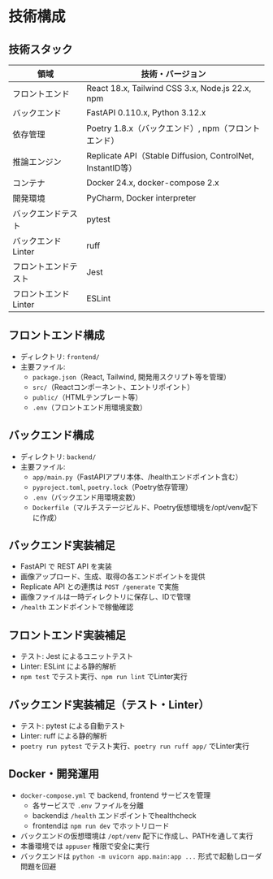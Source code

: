 # 技術構成

## 技術スタック

| 領域         | 技術・バージョン                                      |
|--------------|------------------------------------------------------|
| フロントエンド | React 18.x, Tailwind CSS 3.x, Node.js 22.x, npm     |
| バックエンド   | FastAPI 0.110.x, Python 3.12.x                      |
| 依存管理      | Poetry 1.8.x（バックエンド）, npm（フロントエンド）   |
| 推論エンジン   | Replicate API（Stable Diffusion, ControlNet, InstantID等） |
| コンテナ      | Docker 24.x, docker-compose 2.x                      |
| 開発環境      | PyCharm, Docker interpreter                          |
| バックエンドテスト | pytest                                            |
| バックエンドLinter | ruff                                            |
| フロントエンドテスト | Jest                                           |
| フロントエンドLinter | ESLint                                        |

## フロントエンド構成

- ディレクトリ: `frontend/`
- 主要ファイル:  
  - `package.json`（React, Tailwind, 開発用スクリプト等を管理）
  - `src/`（Reactコンポーネント、エントリポイント）
  - `public/`（HTMLテンプレート等）
  - `.env`（フロントエンド用環境変数）

## バックエンド構成

- ディレクトリ: `backend/`
- 主要ファイル:  
  - `app/main.py`（FastAPIアプリ本体、/healthエンドポイント含む）
  - `pyproject.toml`, `poetry.lock`（Poetry依存管理）
  - `.env`（バックエンド用環境変数）
  - `Dockerfile`（マルチステージビルド、Poetry仮想環境を/opt/venv配下に作成）

## バックエンド実装補足

- FastAPI で REST API を実装
- 画像アップロード、生成、取得の各エンドポイントを提供
- Replicate API との連携は `POST /generate` で実施
- 画像ファイルは一時ディレクトリに保存し、IDで管理
- `/health` エンドポイントで稼働確認

## フロントエンド実装補足

- テスト: Jest によるユニットテスト
- Linter: ESLint による静的解析
- `npm test` でテスト実行、`npm run lint` でLinter実行

## バックエンド実装補足（テスト・Linter）

- テスト: pytest による自動テスト
- Linter: ruff による静的解析
- `poetry run pytest` でテスト実行、`poetry run ruff app/` でLinter実行

## Docker・開発運用

- `docker-compose.yml` で backend, frontend サービスを管理
  - 各サービスで `.env` ファイルを分離
  - backendは `/health` エンドポイントでhealthcheck
  - frontendは `npm run dev` でホットリロード
- バックエンドの仮想環境は `/opt/venv` 配下に作成し、PATHを通して実行
- 本番環境では `appuser` 権限で安全に実行
- バックエンドは `python -m uvicorn app.main:app ...` 形式で起動しローダ問題を回避
